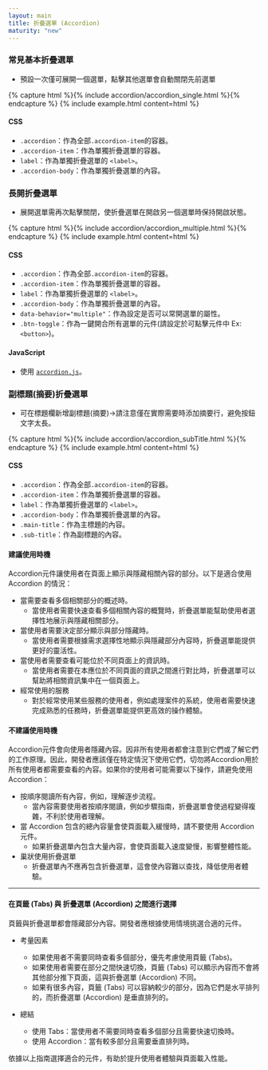 ```yaml
---
layout: main
title: 折疊選單 (Accordion)
maturity: "new"
---
```


### 常見基本折疊選單

- 預設一次僅可展開一個選單，點擊其他選單會自動關閉先前選單

{% capture html %}{% include accordion/accordion_single.html %}{% endcapture %}
{% 
  include example.html content=html
%}

#### CSS

- `.accordion`：作為全部`.accordion-item`的容器。
- `.accordion-item`：作為單獨折疊選單的容器。
- `label`：作為單獨折疊選單的 `<label>`。
- `.accordion-body`：作為單獨折疊選單的內容。

### 長開折疊選單

- 展開選單需再次點擊關閉，使折疊選單在開啟另一個選單時保持開啟狀態。

{% capture html %}{% include accordion/accordion_multiple.html %}{% endcapture %}
{% 
  include example.html content=html
%}

#### CSS

- `.accordion`：作為全部`.accordion-item`的容器。
- `.accordion-item`：作為單獨折疊選單的容器。
- `label`：作為單獨折疊選單的 `<label>`。
- `.accordion-body`：作為單獨折疊選單的內容。
- `data-behavior="multiple"`：作為設定是否可以常開選單的屬性。
- `.btn-toggle`：作為一鍵開合所有選單的元件(請設定於可點擊元件中 Ex: `<button>`)。

#### JavaScript

- 使用 [`accordion.js`](/assets/components/accordion.js)。

### 副標題(摘要)折疊選單

- 可在標題欄新增副標題(摘要)→請注意僅在實際需要時添加摘要行，避免按鈕文字太長。

{% capture html %}{% include accordion/accordion_subTitle.html %}{% endcapture %}
{% 
  include example.html content=html
%}
 
#### CSS

- `.accordion`：作為全部`.accordion-item`的容器。
- `.accordion-item`：作為單獨折疊選單的容器。
- `label`：作為單獨折疊選單的 `<label>`。
- `.accordion-body`：作為單獨折疊選單的內容。
- `.main-title`：作為主標題的內容。
- `.sub-title`：作為副標題的內容。

#### 建議使用時機

Accordion元件讓使用者在頁面上顯示與隱藏相關內容的部分。以下是適合使用 Accordion 的情況：

* 當需要查看多個相關部分的概述時。
    - 當使用者需要快速查看多個相關內容的概覽時，折疊選單能幫助使用者選擇性地展示與隱藏相關部分。
* 當使用者需要決定部分顯示與部分隱藏時。
    - 當使用者需要根據需求選擇性地顯示與隱藏部分內容時，折疊選單能提供更好的靈活性。
* 當使用者需要查看可能位於不同頁面上的資訊時。
    - 當使用者需要在本應位於不同頁面的資訊之間進行對比時，折疊選單可以幫助將相關資訊集中在一個頁面上。
* 經常使用的服務
    - 對於經常使用某些服務的使用者，例如處理案件的系統，使用者需要快速完成熟悉的任務時，折疊選單能提供更高效的操作體驗。

#### 不建議使用時機

Accordion元件會向使用者隱藏內容。因非所有使用者都會注意到它們或了解它們的工作原理。因此，開發者應該僅在特定情況下使用它們，切勿將Accordion用於所有使用者都需要查看的內容。如果你的使用者可能需要以下操作，請避免使用Accordion：

* 按順序閱讀所有內容，例如，理解逐步流程。
    - 當內容需要使用者按順序閱讀，例如步驟指南，折疊選單會使過程變得複雜，不利於使用者理解。
* 當 Accordion 包含的總內容量會使頁面載入緩慢時，請不要使用 Accordion 元件。
    - 如果折疊選單內包含大量內容，會使頁面載入速度變慢，影響整體性能。
* 巢狀使用折疊選單
    - 折疊選單內不應再包含折疊選單，這會使內容難以查找，降低使用者體驗。

---

#### 在頁籤 (Tabs) 與 折疊選單 (Accordion) 之間進行選擇

頁籤與折疊選單都會隱藏部分內容。開發者應根據使用情境挑選合適的元件。

* 考量因素
    - 如果使用者不需要同時查看多個部分，優先考慮使用頁籤 (Tabs)。
    - 如果使用者需要在部分之間快速切換，頁籤 (Tabs) 可以顯示內容而不會將其他部分推下頁面，這與折疊選單 (Accordion) 不同。
    - 如果有很多內容，頁籤 (Tabs) 可以容納較少的部分，因為它們是水平排列的，而折疊選單 (Accordion) 是垂直排列的。

* 總結
    - 使用 Tabs：當使用者不需要同時查看多個部分且需要快速切換時。
    - 使用 Accordion：當有較多部分且需要垂直排列時。

依據以上指南選擇適合的元件，有助於提升使用者體驗與頁面載入性能。


<script src="{{ "/assets/js/components/accordion.js" | absolute_url }}" type="module"></script>
